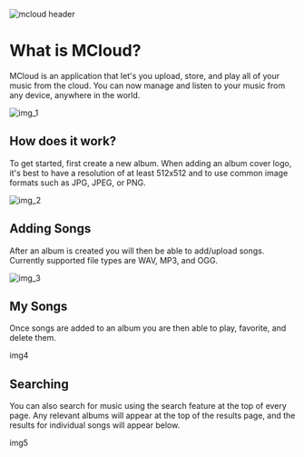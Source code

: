 ![mcloud header](https://cloud.githubusercontent.com/assets/21333475/20050338/6e09b54c-a4d1-11e6-954c-23d740d93be6.jpg)

# What is MCloud?

MCloud is an application that let's you upload, store, and play all of your music from the cloud. You can now manage and listen to your music from any device, anywhere in the world. 

![img_1](https://cloud.githubusercontent.com/assets/21333475/20050833/38050142-a4d4-11e6-8e95-97d76bee745e.png)

## How does it work?

To get started, first create a new album. When adding an album cover logo, it's best to have a resolution of at least 512x512 and to use common image formats such as JPG, JPEG, or PNG.

![img_2](https://cloud.githubusercontent.com/assets/21333475/20089037/d45e2b6e-a58c-11e6-83e3-64307d105dd6.png)

## Adding Songs

After an album is created you will then be able to add/upload songs. Currently supported file types are WAV, MP3, and OGG.

![img_3](https://cloud.githubusercontent.com/assets/21333475/20089106/47728f78-a58d-11e6-8012-de9a1c8c9419.png)

## My Songs

Once songs are added to an album you are then able to play, favorite, and delete them.

img4

## Searching

You can also search for music using the search feature at the top of every page. Any relevant albums will appear at the top of the results page, and the results for individual songs will appear below. 

img5
